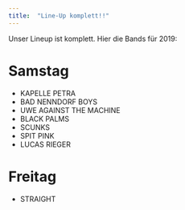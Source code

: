 ```yaml
---
title:  "Line-Up komplett!!"
---
```


Unser Lineup ist komplett. Hier die Bands für 2019:

# Samstag
- KAPELLE PETRA
- BAD NENNDORF BOYS
- UWE AGAINST THE MACHINE
- BLACK PALMS
- SCUNKS
- SPIT PINK
- LUCAS RIEGER

# Freitag
- STRAIGHT
